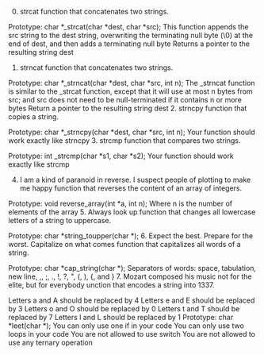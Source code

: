0. strcat
function that concatenates two strings.

Prototype: char *_strcat(char *dest, char *src);
This function appends the src string to the dest string, overwriting the terminating null byte (\0) at the end of dest, and then adds a terminating null byte
Returns a pointer to the resulting string dest
1. strncat
function that concatenates two strings.

Prototype: char *_strncat(char *dest, char *src, int n);
The _strncat function is similar to the _strcat function, except that
it will use at most n bytes from src; and
src does not need to be null-terminated if it contains n or more bytes
Return a pointer to the resulting string dest
2. strncpy
 function that copies a string.

Prototype: char *_strncpy(char *dest, char *src, int n);
Your function should work exactly like strncpy
3. strcmp
function that compares two strings.

Prototype: int _strcmp(char *s1, char *s2);
Your function should work exactly like strcmp

4. I am a kind of paranoid in reverse. I suspect people of plotting to make me happy
 function that reverses the content of an array of integers.

Prototype: void reverse_array(int *a, int n);
Where n is the number of elements of the array
5. Always look up
function that changes all lowercase letters of a string to uppercase.

Prototype: char *string_toupper(char *);
6. Expect the best. Prepare for the worst. Capitalize on what comes
function that capitalizes all words of a string.

Prototype: char *cap_string(char *);
Separators of words: space, tabulation, new line, ,, ;, ., !, ?, ", (, ), {, and }
7. Mozart composed his music not for the elite, but for everybody
unction that encodes a string into 1337.

Letters a and A should be replaced by 4
Letters e and E should be replaced by 3
Letters o and O should be replaced by 0
Letters t and T should be replaced by 7
Letters l and L should be replaced by 1
Prototype: char *leet(char *);
You can only use one if in your code
You can only use two loops in your code
You are not allowed to use switch
You are not allowed to use any ternary operation
